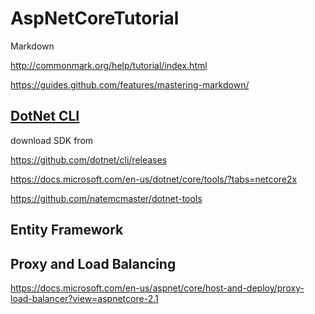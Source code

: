 # AspNetCoreTutorial

Markdown

http://commonmark.org/help/tutorial/index.html

https://guides.github.com/features/mastering-markdown/


## [DotNet CLI](https://github.com/muratcabuk/AspNetCoreTutorial/tree/master/1DotNetCLI)



download SDK from 

https://github.com/dotnet/cli/releases

https://docs.microsoft.com/en-us/dotnet/core/tools/?tabs=netcore2x

https://github.com/natemcmaster/dotnet-tools


## Entity Framework



## Proxy and Load Balancing

https://docs.microsoft.com/en-us/aspnet/core/host-and-deploy/proxy-load-balancer?view=aspnetcore-2.1  

